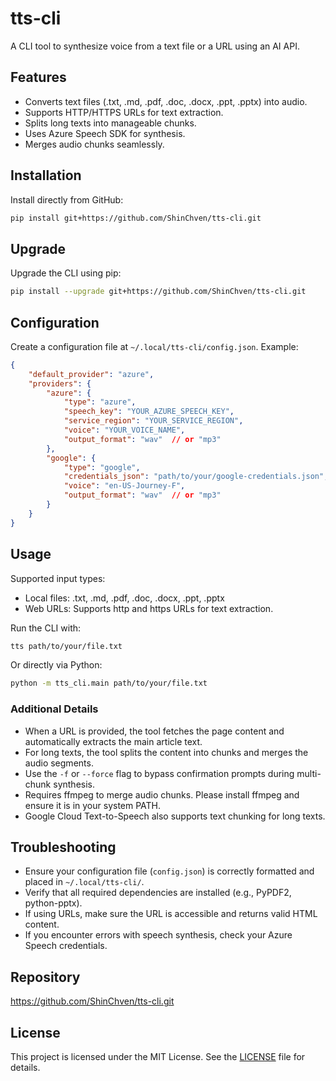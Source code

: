 # tts-cli

A CLI tool to synthesize voice from a text file or a URL using an AI API.

## Features
- Converts text files (.txt, .md, .pdf, .doc, .docx, .ppt, .pptx) into audio.
- Supports HTTP/HTTPS URLs for text extraction.
- Splits long texts into manageable chunks.
- Uses Azure Speech SDK for synthesis.
- Merges audio chunks seamlessly.

## Installation

Install directly from GitHub:
```bash
pip install git+https://github.com/ShinChven/tts-cli.git
```

## Upgrade

Upgrade the CLI using pip:
```bash
pip install --upgrade git+https://github.com/ShinChven/tts-cli.git
```

## Configuration

Create a configuration file at `~/.local/tts-cli/config.json`. Example:
```json
{
    "default_provider": "azure",
    "providers": {
        "azure": {
            "type": "azure",
            "speech_key": "YOUR_AZURE_SPEECH_KEY",
            "service_region": "YOUR_SERVICE_REGION",
            "voice": "YOUR_VOICE_NAME",
            "output_format": "wav"  // or "mp3"
        },
        "google": {
            "type": "google",
            "credentials_json": "path/to/your/google-credentials.json",
            "voice": "en-US-Journey-F",
            "output_format": "wav"  // or "mp3"
        }
    }
}
```

## Usage

Supported input types:
- Local files: .txt, .md, .pdf, .doc, .docx, .ppt, .pptx
- Web URLs: Supports http and https URLs for text extraction.

Run the CLI with:
```bash
tts path/to/your/file.txt
```
Or directly via Python:
```bash
python -m tts_cli.main path/to/your/file.txt
```

### Additional Details

- When a URL is provided, the tool fetches the page content and automatically extracts the main article text.
- For long texts, the tool splits the content into chunks and merges the audio segments.
- Use the `-f` or `--force` flag to bypass confirmation prompts during multi-chunk synthesis.
- Requires ffmpeg to merge audio chunks. Please install ffmpeg and ensure it is in your system PATH.
- Google Cloud Text-to-Speech also supports text chunking for long texts.

## Troubleshooting

- Ensure your configuration file (`config.json`) is correctly formatted and placed in `~/.local/tts-cli/`.
- Verify that all required dependencies are installed (e.g., PyPDF2, python-pptx).
- If using URLs, make sure the URL is accessible and returns valid HTML content.
- If you encounter errors with speech synthesis, check your Azure Speech credentials.

## Repository

https://github.com/ShinChven/tts-cli.git

## License

This project is licensed under the MIT License. See the [LICENSE](LICENSE) file for details.
